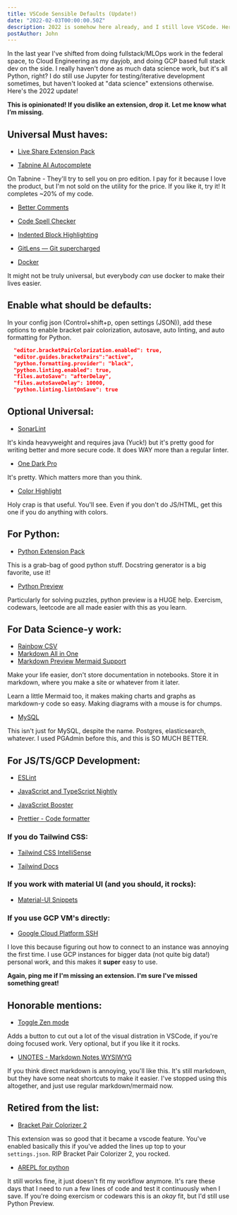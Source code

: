```yaml
---
title: VSCode Sensible Defaults (Update!)
date: "2022-02-03T00:00:00.50Z"
description: 2022 is somehow here already, and I still love VSCode. Here's what I use now!
postAuthor: John
---
```


In the last year I've shifted from doing fullstack/MLOps work in the federal space, to Cloud Engineering as my dayjob, and doing GCP based full stack dev on the side. I really haven't done as much data science work, but it's all Python, right? I do still use Jupyter for testing/iterative development sometimes, but haven't looked at "data science" extensions otherwise. Here's the 2022 update!

**This is opinionated! If you dislike an extension, drop it. Let me know what I’m missing.**

## Universal Must haves:
- [Live Share Extension Pack](https://marketplace.visualstudio.com/items?itemName=MS-vsliveshare.vsliveshare-pack)

- [Tabnine AI Autocomplete](https://marketplace.visualstudio.com/items?itemName=TabNine.tabnine-vscode)

On Tabnine - They'll try to sell you on pro edition. I pay for it because I love the product, but I'm not sold on the utility for the price. If you like it, try it! It completes ~20% of my code.

- [Better Comments](https://marketplace.visualstudio.com/items?itemName=aaron-bond.better-comments)

- [Code Spell Checker](https://marketplace.visualstudio.com/items?itemName=streetsidesoftware.code-spell-checker)

- [Indented Block Highlighting](https://marketplace.visualstudio.com/items?itemName=byi8220.indented-block-highlighting)

- [GitLens — Git supercharged
](https://marketplace.visualstudio.com/items?itemName=eamodio.gitlens)

- [Docker](https://marketplace.visualstudio.com/items?itemName=ms-azuretools.vscode-docker)

It might not be truly universal, but everybody *can* use docker to make their lives easier.

## Enable what should be defaults:

In your config json (Control+shift+p, open settings (JSON)), add these options to enable bracket pair colorization, autosave, auto linting, and auto formatting for Python.

```json
  "editor.bracketPairColorization.enabled": true,
  "editor.guides.bracketPairs":"active",
  "python.formatting.provider": "black",
  "python.linting.enabled": true,
  "files.autoSave": "afterDelay",
  "files.autoSaveDelay": 10000,
  "python.linting.lintOnSave": true
```

## Optional Universal:
- [SonarLint](https://marketplace.visualstudio.com/items?itemName=SonarSource.sonarlint-vscode)

It's kinda heavyweight and requires java (Yuck!) but it's pretty good for writing better and more secure code. It does WAY more than a regular linter.

- [One Dark Pro](https://marketplace.visualstudio.com/items?itemName=zhuangtongfa.Material-theme)

It's pretty. Which matters more than you think.

- [Color Highlight](https://marketplace.visualstudio.com/items?itemName=naumovs.color-highlight)

Holy crap is that useful. You'll see. Even if you don't do JS/HTML, get this one if you do anything with colors.

## For Python:

- [Python Extension Pack](https://marketplace.visualstudio.com/items?itemName=donjayamanne.python-extension-pack)

This is a grab-bag of good python stuff. Docstring generator is a big favorite, use it!

- [Python Preview](https://marketplace.visualstudio.com/items?itemName=dongli.python-preview)

Particularly for solving puzzles, python preview is a HUGE help. Exercism, codewars, leetcode are all made easier with this as you learn.

## For Data Science-y work:
- [Rainbow CSV](https://marketplace.visualstudio.com/items?itemName=mechatroner.rainbow-csv)
- [Markdown All in One](https://marketplace.visualstudio.com/items?itemName=yzhang.markdown-all-in-one)
- [Markdown Preview Mermaid Support](https://marketplace.visualstudio.com/items?itemName=bierner.markdown-mermaid)

Make your life easier, don't store documentation in notebooks. Store it in markdown, where you make a site or whatever from it later.

Learn a little Mermaid too, it makes making charts and graphs as markdown-y code so easy. Making diagrams with a mouse is for chumps.

- [MySQL](https://marketplace.visualstudio.com/items?itemName=cweijan.vscode-mysql-client2)

This isn't just for MySQL, despite the name. Postgres, elasticsearch, whatever. I used PGAdmin before this, and this is SO MUCH BETTER.

## For JS/TS/GCP Development:
- [ESLint](https://marketplace.visualstudio.com/items?itemName=dbaeumer.vscode-eslint)

- [JavaScript and TypeScript Nightly](https://marketplace.visualstudio.com/items?itemName=ms-vscode.vscode-typescript-next)

- [JavaScript Booster](https://marketplace.visualstudio.com/items?itemName=sburg.vscode-javascript-booster)

- [Prettier - Code formatter](https://marketplace.visualstudio.com/items?itemName=esbenp.prettier-vscode)

### If you do Tailwind CSS:

- [Tailwind CSS IntelliSense](https://marketplace.visualstudio.com/items?itemName=bradlc.vscode-tailwindcss)

- [Tailwind Docs](https://marketplace.visualstudio.com/items?itemName=austenc.tailwind-docs)

### If you work with material UI (and you should, it rocks):

- [Material-UI Snippets](https://marketplace.visualstudio.com/items?itemName=vscodeshift.material-ui-snippets)

### If you use GCP VM's directly:

- [Google Cloud Platform SSH](https://marketplace.visualstudio.com/items?itemName=andrewdircks.google-cloud-platform-ssh)

I love this because figuring out how to connect to an instance was annoying the first time. I use GCP instances for bigger data (not quite big data!) personal work, and this makes it **super** easy to use.

**Again, ping me if I'm missing an extension. I'm sure I've missed something great!**
## Honorable mentions:
- [Toggle Zen mode](https://marketplace.visualstudio.com/items?itemName=fudd.toggle-zen-mode)

Adds a button to cut out a lot of the visual distration in VSCode, if you're doing focused work. Very optional, but if you like it it rocks.

- [UNOTES - Markdown Notes WYSIWYG](https://marketplace.visualstudio.com/items?itemName=ryanmcalister.Unotes)

If you think direct markdown is annoying, you'll like this. It's still markdown, but they have some neat shortcuts to make it easier. I've stopped using this altogether, and just use regular markdown/mermaid now.

## Retired from the list:

- [Bracket Pair Colorizer 2](https://marketplace.visualstudio.com/items?itemName=CoenraadS.bracket-pair-colorizer-2)

This extension was so good that it became a vscode feature. You've enabled basically this if you've added the lines up top to your `settings.json`. RIP Bracket Pair Colorizer 2, you rocked.

- [AREPL for python](https://marketplace.visualstudio.com/items?itemName=almenon.arepl)

It still works fine, it just doesn't fit my workflow anymore. It's rare these days that I need to run a few lines of code and test it continuously when I save. If you're doing exercism or codewars this is an *okay* fit, but I'd still use Python Preview.
